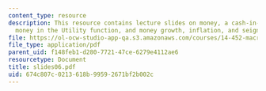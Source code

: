 ```yaml
---
content_type: resource
description: This resource contains lecture slides on money, a cash-in-advance model,
  money in the Utility function, and money growth, inflation, and seignorage.
file: https://ol-ocw-studio-app-qa.s3.amazonaws.com/courses/14-452-macroeconomic-theory-ii-spring-2007/674c807c0213618b99592671bf2b002c_slides06.pdf
file_type: application/pdf
parent_uid: f148feb1-d280-7721-47ce-6279e4112ae6
resourcetype: Document
title: slides06.pdf
uid: 674c807c-0213-618b-9959-2671bf2b002c
---
```

